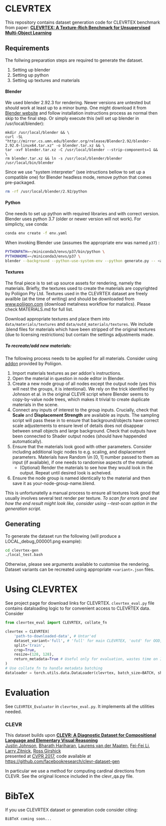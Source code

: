 # CLEVRTEX

This repository contains dataset generation code for CLEVRTEX benchmark from paper:
**[CLEVRTEX: A Texture-Rich Benchmark for Unsupervised Multi-Object Learning](https://www.robots.ox.ac.uk/~vgg/research/clevrtex)**

## Requirements

The follwing preparation steps are required to generate the dataset.
1. Setting up blender
2. Setting up python
3. Setting up textures and materials

#### Blender
We used blender 2.92.3 for rendering. Newer versions are untested but _should_ work at least up to a minor bump. One might download it from [Blender website](https://www.blender.org) and follow installation instructions process as normal
then skip to the final step. Or simply execute this (will set up blender in /usr/local/blender):
```
mkdir /usr/local/blender && \
curl -SL "http://mirror.cs.umn.edu/blender.org/release/Blender2.92/blender-2.92.0-linux64.tar.xz" -o blender.tar.xz && \
tar -xvf blender.tar.xz -C /usr/local/blender --strip-components=1 && \
rm blender.tar.xz && ln -s /usr/local/blender/blender /usr/local/bin/blender
```
Since we use "system interpreter" (see intructions bellow to set up a compatible one) for Blender headless mode, remove
python that comes pre-packaged.
```bash
rm -rf /usr/local/blender/2.92/python
```

#### Python
One needs to set up python with required libraries and with correct version. Blender uses python 3.7 
(older or newer version will not work). For simplicty, use conda:
```bash
conda env create -f env.yaml
```
When invoking Blender use (assumes the appropriate env was named `p37`) :
```bash
PYTHONPATH=~/miniconda3/envs/p37/bin/python \
PYTHONHOME=~/miniconda3/envs/p37 \
blender --background --python-use-system-env --python generate.py -- <args>
```

#### Textures
The final piece is to set up source assets for rendering, namely the materials. 
Briefly, the textures used to create the materials are copyrighted by Poliigon Pty Ltd.
Textures used in the CLEVRTEX dataset are freely availble (at the time of writing) and should be
downloaded from www.poliigon.com  (download metalness workflow for matalics). Please check MATERIALS.md for full list.

Download appropriate textures and place them into `data/materials/textures` and `data/outd_materials/textures`. 
We include .blend files for materials which have been stripped of the original textures (due to licensing restrictions) but contain the settings adjustments made.

##### To recreate/add new materials:
The following process needs to be applied for all materials. Consider using [addon](https://help.poliigon.com/en/articles/2540839-poliigon-material-converter-addon-for-blender) provided by Poliigon.
1. Import materials textures as per addon's instructions.
2. Open the material in question in node editor in Blender.
3. Create a new node group of all nodes except the output node (yes this will nest the groups, it is intentional).
We rely on the trick identified by Johnson et al. in the original 
   CLEVR script where Blender seems to 
   copy-by-value node trees, which makes it trivial to create 
   duplicate materials in the scene.
4. Connect any inputs of interest to the group inputs. Crucially, check that **Scale** and **Displacement Strength** are available as inputs.
   The sampling script will pass these in to ensure that background/objects have correct scale adjustements to ensure level of details does not disappear between small objects and large background.
   Check that outputs have been connected to Shader output nodes (should have happended automatically).
5. Ensure that the materials look good with other parameters. Consider including additional logic nodes to e.g. scaling, and displacement parameters. 
   Materials have Random \in [0, 1] number passed to them as input (if available), if one needs to randomise aspects of the material. 
    - (Optional) Render the materials to see how they would look in the output. Repeat until desired look is acheived.
6. Ensure the node group is named identically to the material and then save it as your-node-group-name.blend.

This is unfortunatelly a manual process to ensure all textures look good that usually involves several test render per texture.
*To scan for errors and see how the end result might look like, consider using --test-scan option in the generation script.*

## Generating
To generate the dataset run the following (will produce a LOCAL_debug_000001.png example):
```bash
cd clevrtex-gen
./local_test.bash
```

Otherwise, please see arguments available to customise the rendering. Dataset variants can be recreated using appropriate 
`<variant>.json` files.

# Using CLEVRTEX
See project page for download links for CLEVRTEX.
`clevrtex_eval.py` file contains dataloading logic to for convenient access to CLEVRTEX data.
Consider
```python
from clevrtex_eval import CLEVRTEX, collate_fn

clevrtex = CLEVRTEX(
    'path-to-downloaded-data', # Untar'ed
    dataset_variant='full', # 'full' for main CLEVRTEX, 'outd' for OOD, 'pbg','vbg','grassbg','camo' for variants.
    split='train',
    crop=True,
    resize=(128, 128),
    return_metadata=True # Useful only for evaluation, wastes time on I/O otherwise 
)
# Use collate_fn to handle metadata batching
dataloader = torch.utils.data.DataLoader(clevrtex, batch_size=BATCH, shuffle=True, collate_fn=collate_fn)
```

# Evaluation
See `CLEVRTEX_Evaluator` in `clevrtex_eval.py`. It implements all the utilities needed.

### CLEVR
This dataset builds upon 
**[CLEVR: A Diagnostic Dataset for Compositional Language and Elementary Visual Reasoning](http://cs.stanford.edu/people/jcjohns/clevr/)**
 <br>
 <a href='http://cs.stanford.edu/people/jcjohns/'>Justin Johnson</a>,
 <a href='http://home.bharathh.info/'>Bharath Hariharan</a>,
 <a href='https://lvdmaaten.github.io/'>Laurens van der Maaten</a>,
 <a href='http://vision.stanford.edu/feifeili/'>Fei-Fei Li</a>,
 <a href='http://larryzitnick.org/'>Larry Zitnick</a>,
 <a href='http://www.rossgirshick.info/'>Ross Girshick</a>
 <br>
 presented at [CVPR 2017](http://cvpr2017.thecvf.com/), code available at https://github.com/facebookresearch/clevr-dataset-gen

In particular we use a method for computing cardinal directions from CLEVR.
See the original licence included in the clevr_qa.py file.

# BibTeX
If you use CLEVRTEX dataset or generation code consider citing:
```
BiBTeX coming soon...
```
